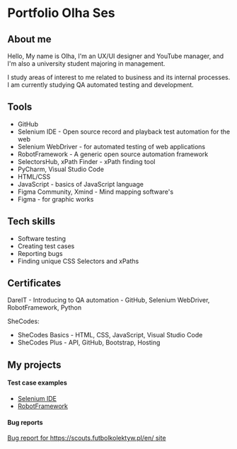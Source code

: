 # Portfolio Olha Ses

## About me
Hello,
My name is Olha, I'm an UX/UI designer and YouTube manager, and I'm also a university student majoring in management.

I study areas of interest to me related to business and its internal processes. I am currently studying QA automated testing and development.

## Tools
* GitHub
* Selenium IDE - Open source record and playback test automation for the web
* Selenium WebDriver - for automated testing of web applications
* RobotFramework - A generic open source automation framework
* SelectorsHub, xPath Finder - xPath finding tool
* PyCharm, Visual Studio Code
* HTML/CSS
* JavaScript - basics of JavaScript language
* Figma Community, Xmind - Mind mapping software's
* Figma - for graphic works

## Tech skills
* Software testing
* Creating test cases
* Reporting bugs
* Finding unique CSS Selectors and xPaths

## Certificates
DareIT - Introducing to QA automation - GitHub, Selenium WebDriver, RobotFramework, Python

SheCodes:
* SheCodes Basics - HTML, CSS, JavaScript, Visual Studio Code
* SheCodes Plus - API, GitHub, Bootstrap, Hosting


## My projects

#### Test case examples
* [Selenium IDE](https://github.com/olhases/challenge_portfolio_olhases) 
* [RobotFramework](https://github.com/olhases/test_robotframework)

#### Bug reports
[Bug report for https://scouts.futbolkolektyw.pl/en/ site](https://docs.google.com/document/d/1mJq2o3L542W-oRubk7KbJLlzIFkZ8KUTZcoBUqk1V2w/edit?usp=sharing)

